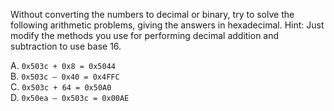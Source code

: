 Without converting the numbers to decimal or binary, try to solve the following arithmetic problems, giving the answers in hexadecimal. Hint: Just modify the methods you use for performing decimal addition and subtraction to use base 16.  

A. <code>0x503c + 0x8 = 0x5044</code>  
B. <code>0x503c – 0x40 = 0x4FFC</code>  
C. <code>0x503c + 64 = 0x50A0</code>  
D. <code>0x50ea – 0x503c = 0x00AE</code>  
